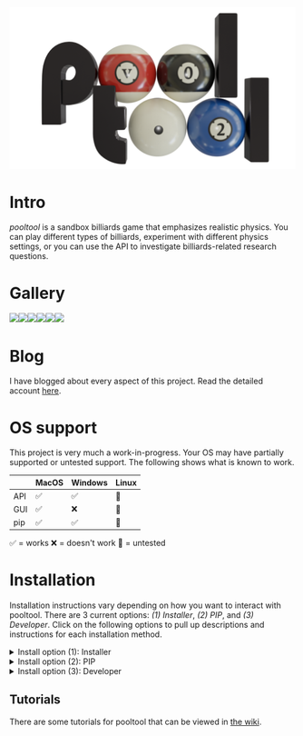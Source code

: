 <img src="pooltool/logo/logo.png" width="600" />

# Intro

*pooltool* is a sandbox billiards game that emphasizes realistic physics. You can play different types of billiards, experiment with different physics settings, or you can use the API to investigate billiards-related research questions.

# Gallery

<img src="https://ekiefl.github.io/images/pooltool/pooltool-graphics/gallery_1.png" width="350" /><img src="https://ekiefl.github.io/images/pooltool/pooltool-graphics/gallery_2.png" width="350" /><img src="https://ekiefl.github.io/images/pooltool/pooltool-graphics/gallery_3.png" width="350" /><img src="https://ekiefl.github.io/images/pooltool/pooltool-graphics/gallery_5.png" width="350" /><img src="https://ekiefl.github.io/images/pooltool/pooltool-graphics/gallery_6.png" width="350" /><img src="https://ekiefl.github.io/images/pooltool/pooltool-graphics/gallery_7.png" width="350" />

# Blog

I have blogged about every aspect of this project. Read the detailed account [here](https://ekiefl.github.io/projects/pooltool/).

# OS support

This project is very much a work-in-progress. Your OS may have partially supported or untested support. The following shows what is known to work.

|        | MacOS | Windows | Linux |
|--------|-------|---------|-------|
| API    | ✅    | ✅      | 🔶    |
| GUI    | ✅    | ❌      | 🔶    |
| pip    | ✅    | ✅      | 🔶    |

✅ = works
❌ = doesn't work
🔶 = untested

# Installation

Installation instructions vary depending on how you want to interact with pooltool. There are 3 current options: _(1) Installer_, _(2) PIP_, and _(3) Developer_. Click on the following options to pull up descriptions and instructions for each installation method.

<details><summary>Install option (1): Installer</summary>

**NOTE**: I haven't sorted out this step yet, but eventually there will be OS-specific installers available for download here. Until then, please follow the PIP or Developer instructions below.

| Method    | GUI | API | Develop |
|-----------|-----|-----|---------|
| Installer | ✅  | ❌  | ❌      |

This is by far the easiest option. If you want to play and experiment with billiards using the graphical user interface (GUI), this option is for you. You won't have access to the python API, or be able to edit the source code. In other words, this is the non-coding option.

</details>

<details><summary>Install option (2): PIP</summary>

| Method    | GUI | API | Develop |
|-----------|-----|-----|---------|
| PIP       | ✅  | ✅  | ❌      |

This installation uses `pip`. With this option, you have access to the python API so that you can code up billiards simulations. You also have command-line access to the GUI.

Pooltool is incompatible with Python <3.8 and has been tested with the following versions:

- Python 3.8.10 (default, May 19 2021, 11:01:55)
- Python 3.9.0 (default, Nov 15 2020, 06:25:35)
- Python 3.10.0 (default, Nov 10 2021, 11:24:47) [Clang 12.0.0 ] on darwin

With a compatible python version, install via

```python
pip install pooltool-billiards
```

After installing, the GUI can be opened at any time via

```bash
run_pooltool
```

Or, if you're on Windows:

```bash
run_pooltool.bat
```

You can also use the API. Here is a small python script that runs a shot simulation and then visualizes the results.

```python
#! /usr/bin/env python

import pooltool as pt

# Start an instance of the ShotViewer
interface = pt.ShotViewer()

# We need a table, some balls, and a cue stick
table = pt.Table.default()
balls = pt.get_nine_ball_rack(table, ordered=True)
cue = pt.Cue(cue_ball_id="cue")

# Wrap it up as a System
shot = pt.System(table=table, balls=balls, cue=cue)

# Aim at the head ball then strike the cue ball
shot.aim_at_ball("1")
shot.strike(V0=8)

# Evolve the shot. This modifies the system in-place
pt.simulate(shot)

# Open up the shot in the GUI
interface.show(shot)
```

I haven't spent much time on the API yet but hopefully you get the idea.

</details>

<details><summary>Install option (3): Developer</summary>

| Method    | GUI | API | Develop |
|-----------|-----|-----|---------|
| Developer | ✅  | ✅  | ✅      |

If you want to develop for pooltool, have access to the most up-to-date version of the codebase, or modify the code to your liking, this is for you.

A small note. If you don't have the ability to create isolated python environments, I would recommend installing `conda` ([here](https://conda.io/projects/conda/en/latest/user-guide/install/index.html)) so you can isolate pooltool from your other business.

**(i)** create a new, python environment that uses Python 3.8.10.

With `conda`, you could do the following:

```bash
conda deactivate
conda env remove --name pooltool
conda create -y -n pooltool python=3.8.10
conda activate pooltool
```

Regardless of how you managed your python environment, please verify you're running `3.8.10`

```
$ python
Python 3.8.10 (default, May 19 2021, 11:01:55)
[Clang 10.0.0 ] :: Anaconda, Inc. on darwin
Type "help", "copyright", "credits" or "license" for more information.
>>> exit()
```

**(ii)** grab the codebase:

```bash
cd <A_DIRECTORY_YOU_LIKE>
git clone https://github.com/ekiefl/pooltool.git
cd pooltool
```

**(iii)** install the dependencies:

```bash
pip install -r requirements.txt
pip install -r requirements-dev.txt
```

In addition to `requirements.txt`, `requirements-dev.txt` includes some modules required for developement.

**(iv)** test out your installation:

```bash
python run_pooltool
```

The game window should appear (escape key to exit).

**(v)** if you used a conda environment that you named `pooltool`, create this script that runs whenever the conda environment is activated. This script modifies `$PATH` and `$PYTHONPATH` so that python knows where to find pooltool libraries and the shell knows where to find the pooltool binary. **These path modifications live safely inside the pooltool conda environment, and do not propagate into your global
environment**:

(_This is a multi-line command. Paste the entire block into your command line prompt._)

```
mkdir -p ${CONDA_PREFIX}/etc/conda/activate.d
cat <<EOF >${CONDA_PREFIX}/etc/conda/activate.d/pooltool.sh
export PYTHONPATH=\$PYTHONPATH:$(pwd)
export PATH=\$PATH:$(pwd)
EOF
```

The next time you activate your conda environment (`conda activate pooltool`), `run_pooltool` (or `run_pooltool.bat` if you're on Windows) is now a binary that can be run anywhere in your filesystem whenever you are in the `pooltool` conda environment. Test it out:

```
conda activate pooltool
cd ~
run_pooltool
```

</details>

## Tutorials

There are some tutorials for pooltool that can be viewed in [the wiki](https://github.com/ekiefl/pooltool/wiki).

